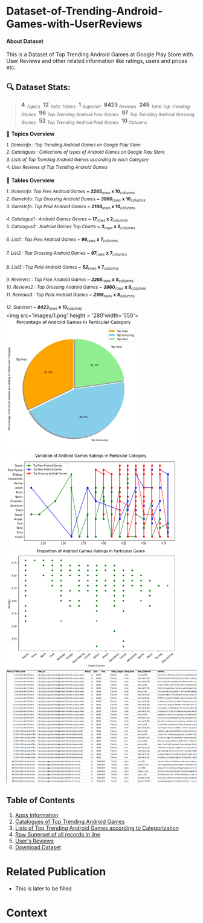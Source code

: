 # Dataset-of-Trending-Android-Games-with-UserReviews
#### About Dataset
This is a Dataset of Top Trending Android Games at Google Play Store with User Reviews and other related information like ratings, users and prices etc.
 
## 🔍 Dataset Stats: 
> **4** <sub>*Topics*</sub> &nbsp;**12** <sub>*Total Tables*</sub> &nbsp;**1** <sub>*Superset*</sub> &nbsp;**8423** <sub>*Reviews*</sub> &nbsp;**245** <sub>*Total Top Trending Games*</sub> &nbsp;**96** <sub>*Top Trending Android Free Games*</sub> &nbsp;**97** <sub>*Top Trending Android Grossing Games*</sub> &nbsp;**52** <sub>*Top Trending Android Paid Games*</sub> &nbsp;**10** <sub>*Columns*</sub> &nbsp;

🚧 **Topics Overview**

<sup>*1. GameInfo : Top Trending Android Games on Google Play Store*</sup><br />
<sup>*2. Catalagues : Collections of types of Android Games on Google Play Store*</sup><br />
<sup>*3. Lists of Top Trending Android Games according to each Category*</sup><br />
<sup>*4. User Reviews of Top Trending Android Games*</sup><br />

🚥 **Tables Overview**

<sup>*1. GameInfo: Top Free Android Games **~** **2265**<sub>*rows** **x** **10**<sub>*columns*</sub></sup><br />
<sup>*2. GameInfo: Top Grossing Android Games **~** **3960**<sub>*rows** **x** **10**<sub>*columns*</sub></sup><br />
<sup>*3. GameInfo: Top Paid Android Games **~** **2198**<sub>*rows** **x** **10**<sub>*columns*</sub></sup><br />
  
<sup>*4. Catalogue1 : Android Games Genres **~** **17**<sub>*rows** **x** **2**<sub>*columns*</sub></sup><br />
<sup>*5. Catalogue2 : Android Games Top Charts **~** **3**<sub>*rows** **x** **2**<sub>*columns*</sub></sup><br /> 
  
<sup>*6. List1 : Top Free Android Games **~** **96**<sub>*rows** **x** **7**<sub>*columns*</sub></sup><br />  
<sup>*7. List2 : Top Grossing Android Games **~** **97**<sub>*rows** **x** **7**<sub>*columns*</sub></sup><br />  
<sup>*8. List3 : Top Paid Android Games **~** **52**<sub>*rows** **x** **7**<sub>*columns*</sub></sup><br /> 
  
<sup>*9. Reviews1 : Top Free Android Games **~** **2265**<sub>*rows** **x** **8**<sub>*columns*</sub></sup><br /> 
<sup>*10. Reviews2 : Top Grossing Android Games **~** **3960**<sub>*rows** **x** **8**<sub>*columns*</sub></sup><br /> 
<sup>*11. Reviews3 : Top Paid Android Games **~** **2198**<sub>*rows** **x** **8**<sub>*columns*</sub></sup><br /> 
  
<sup>*12. Superset **~** **8423**<sub>*rows** **x** **10**<sub>*columns*</sub></sup><br /> 
<img src='Images/1.png' height = '280'width='550'>
<img src='Images/2.png' height = '350' width='350'>
<img src='Images/3.png' height = '250' width='450'>
<img src='Images/4.png' height = '320' width='450'>
<img src='Images/5.png' height = '300' width='700'>


## Table of Contents
1. [Apps Information](https://github.com/AndroidGamesResearch/Dataset-of-Trending-Android-Games-with-User-Reviews/tree/main/Dataset%20Jan%202022/App%20Info)
2. [Catalogues of Top Trending Android Games](https://github.com/AndroidGamesResearch/Dataset-of-Trending-Android-Games-with-User-Reviews/tree/main/Dataset%20Jan%202022/Catalogues)
3. [Lists of Top Trending Android Games according to Categorization](https://github.com/AndroidGamesResearch/Dataset-of-Trending-Android-Games-with-User-Reviews/tree/main/Dataset%20Jan%202022/Top%20Trending%20Android%20Games%20according%20to%20Categorization) 
4. [Raw Superset of all records in line](https://github.com/AndroidGamesResearch/Dataset-of-Trending-Android-Games-with-User-Reviews/blob/main/Dataset%20Jan%202022/Raw_Superset_of_allRecords.csv) 
5. [User's Reviews](https://github.com/AndroidGamesResearch/Dataset-of-Trending-Android-Games-with-User-Reviews/tree/main/Dataset%20Jan%202022/Reviews)
6. [Download Dataset](https://github.com/AndroidGamesResearch/Dataset-of-Trending-Android-Games-with-User-Reviews/tree/main/Dataset%20Jan%202022/Download)

# Related Publication 
- This is later to be filled 

# Context 
